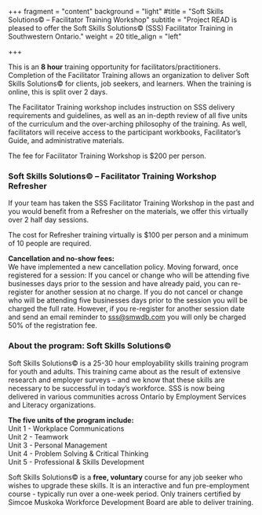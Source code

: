 +++
fragment = "content"
background = "light"
#title = "Soft Skills Solutions© – Facilitator Training Workshop"
subtitle = "Project READ is pleased to offer the Soft Skills Solutions© (SSS) Facilitator Training in Southwestern Ontario."
weight = 20
title_align = "left"


+++

This is an **8 hour** training opportunity for facilitators/practitioners. Completion of the Facilitator Training allows an organization to deliver Soft Skills Solutions© for clients, job seekers, and learners.  When the training is online, this is split over 2 days.  
  
The Facilitator Training workshop includes instruction on SSS delivery requirements and guidelines, as well as an in-depth review of all  five units of the curriculum and the over-arching philosophy of the training. As well, facilitators will receive access to the participant workbooks, Facilitator’s Guide, and administrative materials.   
  
The fee for Facilitator Training Workshop is $200 per person.
  
### Soft Skills Solutions© – Facilitator Training Workshop Refresher 
If your team has taken the SSS Facilitator Training Workshop in the past and you would benefit from a Refresher on the materials, we offer this virtually over 2 half day sessions.   
  
The cost for Refresher training virtually is $100 per person and a minimum of 10 people are required.  

**Cancellation and no-show fees:**  
We have implemented a new cancellation policy.  Moving forward, once registered for a session: If you cancel or change who will be attending five businesses days prior to the session and have already paid, you can re-register for another session at no charge.  If you do not cancel or change who will be attending five businesses days prior to the session you will be charged the full rate.  However, if you re-register for another session date and send an email reminder to sss@smwdb.com you will only be charged 50% of the registration fee. 
### About the program: Soft Skills Solutions©

Soft Skills Solutions© is a 25-30 hour employability skills training program for youth and  adults. This training came about as the result of extensive research and employer surveys – and we know that these skills are necessary to be successful in today’s workforce. SSS is now being delivered in various communities across Ontario by Employment Services and Literacy organizations.  

**The five units of the program include:**  
Unit 1 - Workplace Communications  
Unit 2 - Teamwork  
Unit 3 - Personal Management  
Unit 4 - Problem Solving & Critical Thinking  
Unit 5 - Professional & Skills Development   
  
Soft Skills Solutions© is a **free, voluntary** course for any job seeker who wishes to upgrade these skills.  It is an interactive and fun pre-employment course - typically run over a one-week period. Only  trainers certified by Simcoe Muskoka Workforce Development Board are able to deliver training. 


